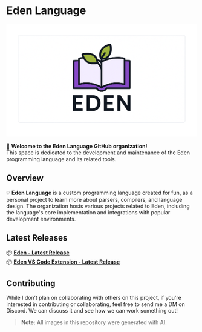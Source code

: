 # Eden Language

![Eden Language](/Assets/EdenLogo.png)

🌱 **Welcome to the Eden Language GitHub organization!**  
This space is dedicated to the development and maintenance of the Eden programming language and its related tools.

## Overview

💡 **Eden Language** is a custom programming language created for fun, as a personal project to learn more about parsers, compilers, and language design. The organization hosts various projects related to Eden, including the language's core implementation and integrations with popular development environments.

## Latest Releases

📦 **[Eden - Latest Release](https://github.com/eden-language/eden/releases/latest)**  
📦 **[Eden VS Code Extension - Latest Release](https://github.com/eden-language/eden-vscode/releases/latest)**

## Contributing

While I don’t plan on collaborating with others on this project, if you're interested in contributing or collaborating, feel free to send me a DM on Discord. We can discuss it and see how we can work something out!

> **Note:** All images in this repository were generated with AI.
